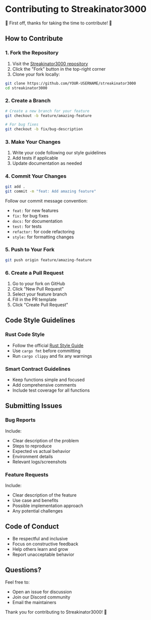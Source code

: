 # Contributing to Streakinator3000

🎉 First off, thanks for taking the time to contribute! 🎉

## How to Contribute

### 1. Fork the Repository

1. Visit the [Streakinator3000 repository](https://github.com/yourusername/streakinator3000)
2. Click the "Fork" button in the top-right corner
3. Clone your fork locally:
```bash
git clone https://github.com/YOUR-USERNAME/streakinator3000
cd streakinator3000
```

### 2. Create a Branch

```bash
# Create a new branch for your feature
git checkout -b feature/amazing-feature

# For bug fixes
git checkout -b fix/bug-description
```

### 3. Make Your Changes

1. Write your code following our style guidelines
2. Add tests if applicable
3. Update documentation as needed

### 4. Commit Your Changes

```bash
git add .
git commit -m "feat: Add amazing feature"
```

Follow our commit message convention:
- `feat:` for new features
- `fix:` for bug fixes
- `docs:` for documentation
- `test:` for tests
- `refactor:` for code refactoring
- `style:` for formatting changes

### 5. Push to Your Fork

```bash
git push origin feature/amazing-feature
```

### 6. Create a Pull Request

1. Go to your fork on GitHub
2. Click "New Pull Request"
3. Select your feature branch
4. Fill in the PR template
5. Click "Create Pull Request"

## Code Style Guidelines

### Rust Code Style

- Follow the official [Rust Style Guide](https://doc.rust-lang.org/1.0.0/style/README.html)
- Use `cargo fmt` before committing
- Run `cargo clippy` and fix any warnings

### Smart Contract Guidelines

- Keep functions simple and focused
- Add comprehensive comments
- Include test coverage for all functions

## Submitting Issues

### Bug Reports

Include:
- Clear description of the problem
- Steps to reproduce
- Expected vs actual behavior
- Environment details
- Relevant logs/screenshots

### Feature Requests

Include:
- Clear description of the feature
- Use case and benefits
- Possible implementation approach
- Any potential challenges

## Code of Conduct

- Be respectful and inclusive
- Focus on constructive feedback
- Help others learn and grow
- Report unacceptable behavior

## Questions?

Feel free to:
- Open an issue for discussion
- Join our Discord community
- Email the maintainers

Thank you for contributing to Streakinator3000! 🚀